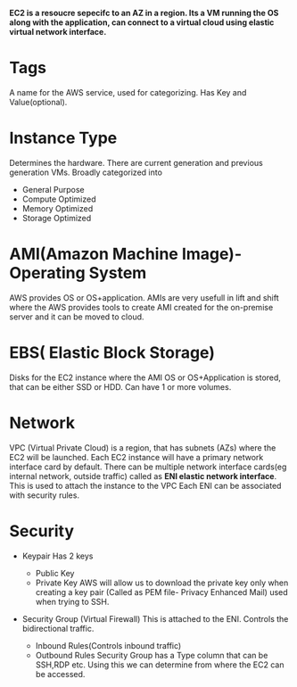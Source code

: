 **EC2 is a resoucre sepecifc to an AZ in a region. Its a VM running the OS along with the application, can connect to a virtual cloud using elastic virtual network interface.**

# Tags
A name for the AWS service, used for categorizing. Has Key and Value(optional).

# Instance Type
Determines the hardware.
There are current generation and previous generation VMs.
Broadly categorized into
- General Purpose
- Compute Optimized
- Memory Optimized
- Storage Optimized

# AMI(Amazon Machine Image)-Operating System
AWS provides OS or OS+application.
AMIs are very usefull in lift and shift where the AWS provides tools to create AMI created for the on-premise server and it can be moved to cloud.

# EBS( Elastic Block Storage)
Disks for the EC2 instance where the AMI OS or OS+Application is stored, that can be either SSD or HDD. Can have 1 or more volumes.

# Network
VPC (Virtual Private Cloud) is a region, that has subnets (AZs) where the EC2 will be launched.
Each EC2 instance will have a primary network interface card by default. There can be multiple network interface cards(eg internal network, outside traffic) called as **ENI elastic network interface**. This is used to attach the instance to the VPC
Each ENI can be associated with security rules.

# Security
- Keypair
Has 2 keys
  - Public Key
  - Private Key AWS will allow us to download the private key only when creating a key pair (Called as PEM file- Privacy Enhanced Mail) used when trying to SSH.

- Security Group (Virtual Firewall)
This is attached to the ENI. Controls the bidirectional traffic.
  - Inbound Rules(Controls inbound traffic)
  - Outbound Rules
Security Group has a Type column that can be SSH,RDP etc. Using this we can determine from where the EC2 can be accessed.


